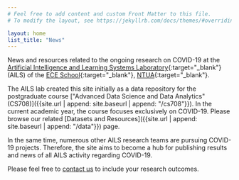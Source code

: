 ```yaml
---
# Feel free to add content and custom Front Matter to this file.
# To modify the layout, see https://jekyllrb.com/docs/themes/#overriding-theme-defaults

layout: home
list_title: "News"
---
```


News and resources related to the ongoing research on COVID-19 at the [Artificial Intelligence and Learning Systems Laboratory](https://www.ails.ece.ntua.gr/){:target="_blank"} (AILS) of the [ECE School](https://www.ece.ntua.gr/en){:target="_blank"}, [NTUA](https://www.ntua.gr/en/){:target="_blank"}.

The AILS lab created this site initially as a data repository for the postgraduate course ["Advanced Data Science and Data Analytics" (CS708)]({{site.url | append: site.baseurl | append: "/cs708"}}). In the current academic year, the course focuses exclusively on COVID-19. Please browse our related [Datasets and Resources]({{site.url | append: site.baseurl | append: "/data"}}) page.

In the same time, numerous other AILS research teams are pursuing COVID-19 projects. Therefore, the site aims to become a hub for publishing results and news of all AILS activity regarding COVID-19.

Please feel free to [contact us](mailto:covid19@ails.ece.ntua.gr) to include your research outcomes.
